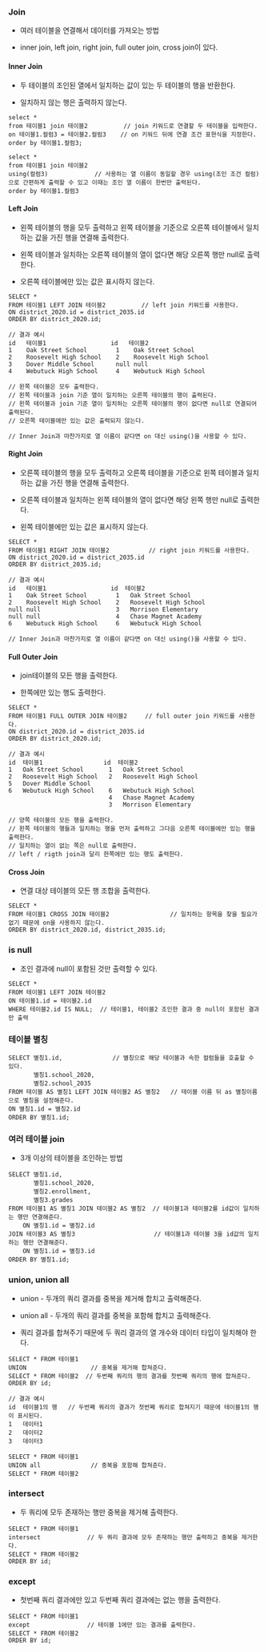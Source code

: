 ### Join

* 여러 테이블을 연결해서 데이터를 가져오는 방법

* inner join, left join, right join, full outer join, cross join이 있다.

#### Inner Join

* 두 테이블의 조인된 열에서 일치하는 값이 있는 두 테이블의 행을 반환한다.

* 일치하지 않는 행은 출력하지 않는다.

```
select * 
from 테이블1 join 테이블2          // join 키워드로 연결할 두 테이블을 입력한다.
on 테이블1.컬럼3 = 테이블2.컬럼3    // on 키워드 뒤에 연결 조건 표현식을 지정한다.
order by 테이블1.컬럼3;

select * 
from 테이블1 join 테이블2          
using(컬럼3)             // 사용하는 열 이름이 동일할 경우 using(조인 조건 컬럼)으로 간편하게 출력할 수 있고 이때는 조인 열 이름이 한번만 출력된다.              
order by 테이블1.컬럼3
```

#### Left Join

* 왼쪽 테이블의 행을 모두 출력하고 왼쪽 테이블을 기준으로 오른쪽 테이블에서 일치하는 값을 가진 행을 연결해 출력한다.

* 왼쪽 테이블과 일치하는 오른쪽 테이블의 열이 없다면 해당 오른쪽 행만 null로 출력한다.

* 오른쪽 테이블에만 있는 값은 표시하지 않는다.

```
SELECT *
FROM 테이블1 LEFT JOIN 테이블2          // left join 키워드를 사용한다.
ON district_2020.id = district_2035.id      
ORDER BY district_2020.id;

// 결과 예시
id   테이블1                  id   테이블2
1    Oak Street School	      1    Oak Street School
2    Roosevelt High School    2	   Roosevelt High School
3    Dover Middle School      null null
4    Webutuck High School     4	   Webutuck High School

// 왼쪽 테이블은 모두 출력한다.
// 왼쪽 테이블과 join 기준 열이 일치하는 오른쪽 테이블의 행이 출력된다.
// 왼쪽 테이블과 join 기준 열이 일치하는 오른쪽 테이블의 행이 없다면 null로 연결되어 출력된다.
// 오른쪽 테이블에만 있는 값은 출력되지 않는다.  

// Inner Join과 마찬가지로 열 이름이 같다면 on 대신 using()을 사용할 수 있다.
```

#### Right Join

* 오른쪽 테이블의 행을 모두 출력하고 오른쪽 테이블을 기준으로 왼쪽 테이블과 일치하는 값을 가진 행을 연결해 출력한다.

* 오른쪽 테이블과 일치하는 왼쪽 테이블의 열이 없다면 해당 왼쪽 행만 null로 출력한다.

* 왼쪽 테이블에만 있는 값은 표시하지 않는다.

```
SELECT *
FROM 테이블1 RIGHT JOIN 테이블2           // right join 키워드를 사용한다.
ON district_2020.id = district_2035.id
ORDER BY district_2035.id;

// 결과 예시
id   테이블1                  id  테이블2
1	 Oak Street School	      1	  Oak Street School
2	 Roosevelt High School	  2	  Roosevelt High School
null null		              3	  Morrison Elementary
null null		              4	  Chase Magnet Academy
6	 Webutuck High School	  6	  Webutuck High School

// Inner Join과 마찬가지로 열 이름이 같다면 on 대신 using()을 사용할 수 있다.
```


#### Full Outer Join

* join테이블의 모든 행을 출력한다.

* 한쪽에만 있는 행도 출력한다.

```
SELECT *
FROM 테이블1 FULL OUTER JOIN 테이블2     // full outer join 키워드를 사용한다.
ON district_2020.id = district_2035.id
ORDER BY district_2020.id;

// 결과 예시
id  테이블1                 id  테이블2
1   Oak Street School	    1	Oak Street School
2   Roosevelt High School   2	Roosevelt High School
5   Dover Middle School		
6   Webutuck High School    6	Webutuck High School
                            4	Chase Magnet Academy
                            3	Morrison Elementary

// 양쪽 테이블의 모든 행을 출력한다.
// 왼쪽 테이블의 행들과 일치하는 행을 먼저 출력하고 그다음 오른쪽 테이블에만 있는 행을 출력한다. 
// 일치하는 열이 없는 쪽은 null로 출력한다.
// left / rigth join과 달리 한쪽에만 있는 행도 출력한다.
```

#### Cross Join

* 연결 대상 테이블의 모든 행 조합을 출력한다.

```
SELECT *
FROM 테이블1 CROSS JOIN 테이블2                 // 일치하는 항목을 찾을 필요가 없기 때문에 on을 사용하지 않는다.
ORDER BY district_2020.id, district_2035.id;
```

### is null

* 조인 결과에 null이 포함된 것만 출력할 수 있다.

```
SELECT *
FROM 테이블1 LEFT JOIN 테이블2
ON 테이블1.id = 테이블2.id
WHERE 테이블2.id IS NULL;  // 테이블1, 테이블2 조인한 결과 중 null이 포함된 결과만 출력
```

### 테이블 별칭

```
SELECT 별칭1.id,              // 별칭으로 해당 테이블과 속한 컬럼들을 호출할 수 있다. 
       별칭1.school_2020,
       별칭2.school_2035
FROM 테이블 AS 별칭1 LEFT JOIN 테이블2 AS 별칭2   // 테이블 이름 뒤 as 별칭이름으로 별칭을 설정해준다.
ON 별칭1.id = 별칭2.id
ORDER BY 별칭1.id;
```

### 여러 테이블 join

* 3개 이상의 테이블을 조인하는 방법

```
SELECT 별칭1.id,
       별칭1.school_2020,
       별칭2.enrollment,
       별칭3.grades
FROM 테이블1 AS 별칭1 JOIN 테이블2 AS 별칭2  // 테이블1과 테이블2를 id값이 일치하는 행만 연결해준다.
    ON 별칭1.id = 별칭2.id
JOIN 테이블3 AS 별칭3                      // 테이블1과 테이블 3을 id값의 일치하는 행만 연결해준다.
    ON 별칭1.id = 별칭3.id
ORDER BY 별칭1.id;
```

### union, union all

* union - 두개의 쿼리 결과를 중복을 제거해 합치고 출력해준다.

* union all - 두개의 쿼리 결과를 중복을 포함해 합치고 출력해준다.

* 쿼리 결과를 합쳐주기 때문에 두 쿼리 결과의 열 개수와 데이터 타입이 일치해야 한다. 

```
SELECT * FROM 테이블1
UNION                  // 중복을 제거해 합쳐준다.
SELECT * FROM 테이블2  // 두번째 쿼리의 행의 결과를 첫번째 쿼리의 행에 합쳐준다.
ORDER BY id;

// 결과 예시
id  테이블1의 행   // 두번째 쿼리의 결과가 첫번째 쿼리로 합쳐지기 때문에 테이블1의 행이 표시된다.
1   데이터1
2	데이터2
3	데이터3

SELECT * FROM 테이블1
UNION all              // 중복을 포함해 합쳐준다.
SELECT * FROM 테이블2
```

### intersect

* 두 쿼리에 모두 존재하는 행만 중복을 제거해 출력한다.
```
SELECT * FROM 테이블1
intersect             // 두 쿼리 결과에 모두 존재하는 행만 출력하고 중복을 제거한다.
SELECT * FROM 테이블2  
ORDER BY id;
```

### except

* 첫번째 쿼리 결과에만 있고 두번째 쿼리 결과에는 없는 행을 출력한다.
```
SELECT * FROM 테이블1
except                // 테이블 1에만 있는 결과를 출력한다.
SELECT * FROM 테이블2  
ORDER BY id;
```
